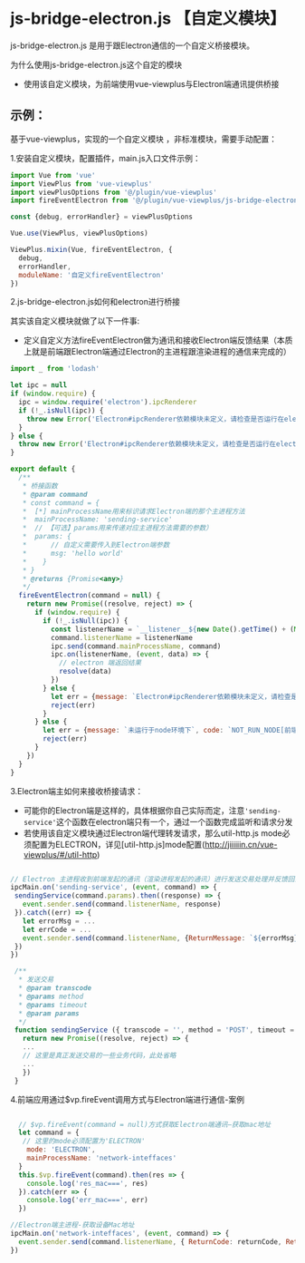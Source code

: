 # js-bridge-electron.js 【自定义模块】

js-bridge-electron.js 是用于跟Electron通信的一个自定义桥接模块。

为什么使用js-bridge-electron.js这个自定的模块

+ 使用该自定义模块，为前端使用vue-viewplus与Electron端通讯提供桥接

## 示例：

基于vue-viewplus，实现的一个自定义模块 ，非标准模块，需要手动配置：

1.安装自定义模块，配置插件，main.js入口文件示例：

```js
import Vue from 'vue'
import ViewPlus from 'vue-viewplus'
import viewPlusOptions from '@/plugin/vue-viewplus'
import fireEventElectron from '@/plugin/vue-viewplus/js-bridge-electron.js'

const {debug, errorHandler} = viewPlusOptions

Vue.use(ViewPlus, viewPlusOptions)

ViewPlus.mixin(Vue, fireEventElectron, {
  debug,
  errorHandler,
  moduleName: '自定义fireEventElectron'
})
```

2.js-bridge-electron.js如何和electron进行桥接

其实该自定义模块就做了以下一件事:
+ 定义自定义方法fireEventElectron做为通讯和接收Electron端反馈结果（本质上就是前端跟Electron端通过Electron的主进程跟渲染进程的通信来完成的）

```js
import _ from 'lodash'

let ipc = null
if (window.require) {
  ipc = window.require('electron').ipcRenderer
  if (!_.isNull(ipc)) {
    throw new Error('Electron#ipcRenderer依赖模块未定义，请检查是否运行在electron客户端')
  }
} else {
  throw new Error('Electron#ipcRenderer依赖模块未定义，请检查是否运行在electron客户端')
}

export default {
  /**
   * 桥接函数
   * @param command
   * const command = {
   *  [*] mainProcessName用来标识请求Electron端的那个主进程方法
   *  mainProcessName: 'sending-service'
   *  // 【可选】params用来传递对应主进程方法需要的参数）
   *  params: {
   *      // 自定义需要传入到Electron端参数
   *      msg: 'hello world'
   *    }
   * }
   * @returns {Promise<any>}
   */
  fireEventElectron(command = null) {
    return new Promise((resolve, reject) => {
      if (window.require) {
        if (!_.isNull(ipc)) {
          const listenerName = `__listener__${new Date().getTime() + (Math.random() * 10).toFixed(5).toString().replace('.', '')}`
          command.listenerName = listenerName
          ipc.send(command.mainProcessName, command)
          ipc.on(listenerName, (event, data) => {
            // electron 端返回结果
            resolve(data)
          })
        } else {
          let err = {message: `Electron#ipcRenderer依赖模块未定义，请检查是否运行在electron客户端`, code: `NOT_FIND_ELECTRON_IPCRENDERER[前端]`}
          reject(err)
        }
      } else {
        let err = {message: `未运行于node环境下`, code: `NOT_RUN_NODE[前端]`}
        reject(err)
      }
    })
  }
}

```

3.Electron端主如何来接收桥接请求：

 + 可能你的Electron端是这样的，具体根据你自己实际而定，注意`'sending-service'`这个函数在electron端只有一个，通过一个函数完成监听和请求分发
 + 若使用该自定义模块通过Electron端代理转发请求，那么util-http.js mode必须配置为ELECTRON，详见[util-http.js]mode配置(http://jiiiiiin.cn/vue-viewplus/#/util-http)

 ```js

 // Electron 主进程收到前端发起的通讯（渲染进程发起的通讯）进行发送交易处理并反馈回去
ipcMain.on('sending-service', (event, command) => {
  sendingService(command.params).then((response) => {
    event.sender.send(command.listenerName, response)
  }).catch((err) => {
    let errorMsg = ...
    let errCode = ...
    event.sender.send(command.listenerName, {ReturnMessage: `${errorMsg}`, ReturnCode: `${errCode}ELECTRON`})
  })
})

  /**
   * 发送交易
   * @param transcode
   * @params method
   * @params timeout
   * @param params
   */
  function sendingService ({ transcode = '', method = 'POST', timeout = 60000, params = {} } = {}) {
    return new Promise((resolve, reject) => {
    ...
    // 这里是真正发送交易的一些业务代码，此处省略
    ...
    })
  }

  ```

 4.前端应用通过$vp.fireEvent调用方式与Electron端进行通信-案例

```js

  // $vp.fireEvent(command = null)方式获取Electron端通讯—获取mac地址
  let command = {
   // 这里的mode必须配置为'ELECTRON'
    mode: 'ELECTRON',
    mainProcessName: 'network-inteffaces'
  }
  this.$vp.fireEvent(command).then(res => {
    console.log('res_mac===', res)
  }).catch(err => {
    console.log('err_mac===', err)
  })

//Electron端主进程-获取设备Mac地址
ipcMain.on('network-inteffaces', (event, command) => {
  event.sender.send(command.listenerName, { ReturnCode: returnCode, ReturnMessage: returnMessage, data: { MacAddress: macAddress } })
})
```

